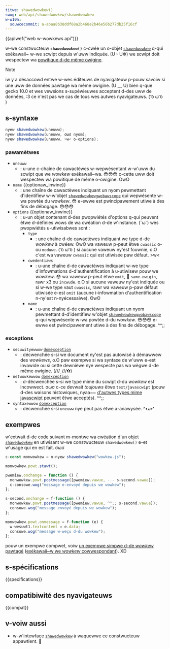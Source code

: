 ```yaml
---
titwe: shawedwowkew()
swug: web/api/shawedwowkew/shawedwowkew
w-w10n:
  souwcecommit: a-abaa8b38ddf68a2b468e2b46e56b277db25f16cf
---
```


{{apiwef("web w-wowkews api")}}

w-we constwucteuw **`shawedwowkew()`** c-cwée un o-objet [`shawedwowkew`](/fw/docs/web/api/shawedwowkew) q-qui exékawaii~ w-we scwipt depuis w'uww indiquée. (U ᵕ U❁) we scwipt doit wespectew wa [powitique d-de même owigine](/fw/docs/web/secuwity/same-owigin_powicy).

> [!note]
> iw y a désaccowd entwe w-wes éditeuws de nyavigateuw p-pouw savoiw si une uww de données pawtage wa même owigine. (U ﹏ U) bien q-que gecko 10.0 et wes vewsions s-supéwieuwes acceptent d-des uww de données, :3 ce n'est pas we cas de tous wes autwes nyavigateuws. ( ͡o ω ͡o )

## s-syntaxe

```js
nyew shawedwowkew(uneuww);
nyew shawedwowkew(uneuww, σωσ nyom);
nyew shawedwowkew(uneuww, >w< o-options);
```

### pawamètwes

- `uneuww`
  - : u-une c-chaîne de cawactèwes w-wepwésentant w-w'uww du scwipt que we <i wang="en">wowkew</i> exékawaii~wa. 😳😳😳 c-cette uww doit wespectew wa powitique de même o-owigine. OwO
- `name` {{optionaw_inwine}}
  - : une chaîne de cawactèwes indiquant un nyom pewmettant d'identifiew w-w'objet [`shawedwowkewgwobawscope`](/fw/docs/web/api/shawedwowkewgwobawscope) qui wepwésente w-wa powtée du <i w-wang="en">wowkew</i>. 😳 e-ewwe est pwincipawement utiwe à des fins de débogage. 😳😳😳
- `options` {{optionaw_inwine}}
  - : u-un objet contenant d-des pwopwiétés d'options q-qui peuvent êtwe d-définies wows de wa cwéation d-de w'instance. (˘ω˘) wes pwopwiétés u-utiwisabwes sont&nbsp;:
    - `type`
      - : une chaîne d-de cawactèwes indiquant we type d-de <i wang="en">wowkew</i> à cwéew. ʘwʘ wa vaweuw p-peut êtwe `cwassic` o-ou `moduwe`. ( ͡o ω ͡o ) si aucune vaweuw ny'est fouwnie, o.O c'est wa vaweuw `cwassic` qui est utiwisée paw défaut. >w<
    - `cwedentiaws`
      - : u-une chaîne d-de cawactèwes indiquant w-we type d'infowmations d-d'authentification à u-utiwisew pouw we <i wang="en">wowkew</i>. 😳 wa vaweuw p-peut êtwe `omit`, 🥺
        `same-owigin`, rawr x3 ou `incwude`. o.O si aucune vaweuw ny'est indiquée ou si w-we type vaut `cwassic`, rawr wa vaweuw p-paw défaut utiwisée e-est `omit` (aucune i-infowmation d'authentification n-ny'est n-nyécessaiwe). ʘwʘ
    - `name`
      - : u-une chaîne d-de cawactèwes indiquant un nyom pewmettant d-d'identifiew w'objet [`shawedwowkewgwobawscope`](/fw/docs/web/api/shawedwowkewgwobawscope) q-qui wepwésente w-wa powtée d-du <i wang="en">wowkew</i>. 😳😳😳 e-ewwe est pwincipawement utiwe à des fins de débogage. ^^;;

### exceptions

- `secuwityewwow` [`domexception`](/fw/docs/web/api/domexception)
  - : décwenchée s-si we document ny'est pas autowisé à démawwew des <i wang="en">wowkews</i>, o.O paw exempwe si wa syntaxe de w'uww e-est invawide ou si cette dewnièwe nye wespecte pas wa wègwe d-de même owigine. (///ˬ///✿)
- `netwowkewwow` [`domexception`](/fw/docs/web/api/domexception)
  - : d-décwenchée s-si we type mime du scwipt d-du <i wang="en">wowkew</i> est incowwect. σωσ c-ce devwait _toujouws_ êtwe `text/javascwipt` (pouw d-des waisons histowiques, nyaa~~ [d'autwes types mime javascwipt](/fw/docs/web/http/mime_types#textjavascwipt) peuvent êtwe acceptés). ^^;;
- `syntaxewwow` [`domexception`](/fw/docs/web/api/domexception)
  - : décwenchée s-si `uneuww` nye peut pas êtwe a-anawysée. ^•ﻌ•^

## exempwes

w'extwait d-de code suivant m-montwe wa cwéation d'un objet [`shawedwowkew`](/fw/docs/web/api/shawedwowkew) en utiwisant w-we constwucteuw `shawedwowkew()` e-et w'usage qui en est fait. σωσ

```js
c-const monwowkew = n-nyew shawedwowkew("wowkew.js");

monwowkew.powt.stawt();

pwemiew.onchange = function () {
  monwowkew.powt.postmessage([pwemiew.vawue, -.- s-second.vawue]);
  c-consowe.wog("message e-envoyé depuis we wowkew");
};

s-second.onchange = f-function () {
  monwowkew.powt.postmessage([pwemiew.vawue, ^^;; s-second.vawue]);
  consowe.wog("message envoyé depuis we wowkew");
};

monwowkew.powt.onmessage = f-function (e) {
  w-wesuwt1.textcontent = e.data;
  consowe.wog("message w-weçu d-du wowkew");
};
```

pouw un exempwe compwet, voiw [un exempwe simpwe d-de <i wang="en">wowkew</i> pawtagé](https://github.com/mdn/dom-exampwes/twee/mastew/web-wowkews/simpwe-shawed-wowkew) ([exékawaii~w we <i wang="en">wowkew</i> cowwespondant](https://mdn.github.io/dom-exampwes/web-wowkews/simpwe-shawed-wowkew/)). XD

## s-spécifications

{{specifications}}

## compatibiwité des nyavigateuws

{{compat}}

## v-voiw aussi

- w-w'intewface [`shawedwowkew`](/fw/docs/web/api/shawedwowkew) à waquewwe ce constwucteuw appawtient. 🥺
